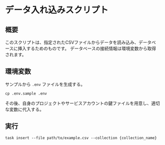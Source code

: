 # データ入れ込みスクリプト

## 概要

このスクリプトは、指定されたCSVファイルからデータを読み込み、データベースに挿入するためのものです。
データベースの接続情報は環境変数から取得されます。

## 環境変数

サンプルから `.env` ファイルを生成する。

```shell
cp .env.sample .env
```

その後、自身のプロジェクトやサービスアカウントの鍵ファイルを用意し、適切な変数に代入する。

## 実行

```shell
task insert --file path/to/example.csv --collection {collection_name}
```
